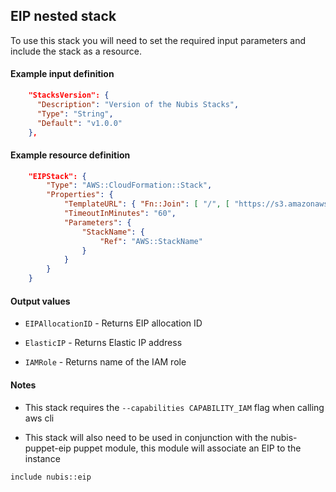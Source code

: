 ## EIP nested stack

To use this stack you will need to set the required input parameters and include the stack as a resource.

#### Example input definition
```json
    "StacksVersion": {
      "Description": "Version of the Nubis Stacks",
      "Type": "String",
      "Default": "v1.0.0"
    },
```
#### Example resource definition
```json
    "EIPStack": {
        "Type": "AWS::CloudFormation::Stack",
        "Properties": {
            "TemplateURL": { "Fn::Join": [ "/", [ "https://s3.amazonaws.com/nubis-stacks", { "Ref": "StacksVersion" }, "eip.template" ] ] },
            "TimeoutInMinutes": "60",
            "Parameters": {
                "StackName": {
                    "Ref": "AWS::StackName"
                }
            }
        }
    }
```

#### Output values
* `EIPAllocationID` - Returns EIP allocation ID

* `ElasticIP` - Returns Elastic IP address

* `IAMRole` - Returns name of the IAM role

#### Notes
* This stack requires the `--capabilities CAPABILITY_IAM` flag when calling aws cli

* This stack will also need to be used in conjunction with the nubis-puppet-eip puppet module, this module will associate an EIP to the instance

```
include nubis::eip
```
